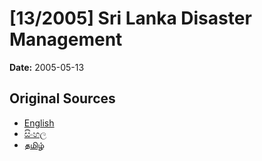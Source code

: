 # [13/2005] Sri Lanka Disaster Management

**Date:** 2005-05-13

## Original Sources

- [English](https://documents.gov.lk/view/acts/2005/5/13-2005_E.pdf)
- [සිංහල](https://documents.gov.lk/view/acts/2005/5/13-2005_S.pdf)
- [தமிழ்](https://documents.gov.lk/view/acts/2005/5/13-2005_T.pdf)
